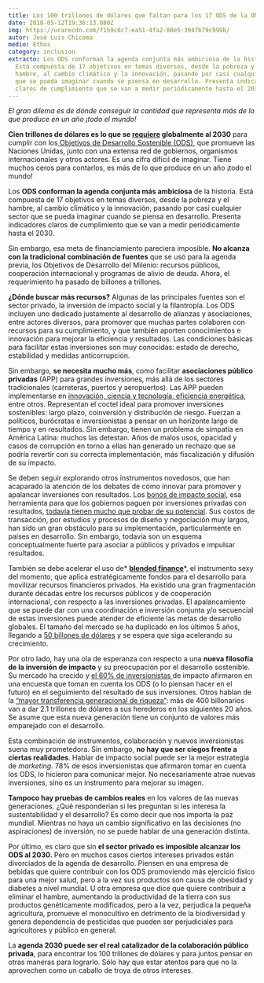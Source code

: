 ```yaml
---
title: Los 100 trillones de dólares que faltan para los 17 ODS de la ONU
date: 2018-05-12T19:36:13.880Z
img: https://ucarecdn.com/f159c6c7-ea51-4fa2-80e5-3947b79c999b/
autor: José Luis Chicoma
medio: Ethos
category: inclusion
extracto: Los ODS conforman la agenda conjunta más ambiciosa de la historia.
  Está compuesta de 17 objetivos en temas diversos, desde la pobreza y el
  hambre, al cambio climático y la innovación, pasando por casi cualquier sector
  que se pueda imaginar cuando se piensa en desarrollo. Presenta indicadores
  claros de cumplimiento que se van a medir periódicamente hasta el 2030.
---
```

*El gran dilema es de dónde conseguir la cantidad que representa más de lo que produce en un año ¡todo el mundo!*

**Cien trillones de dólares es lo que se [requiere](https://www.cfr.org/backgrounder/sustainable-development-goals) globalmente al 2030** para cumplir con los[ Objetivos de Desarrollo Sostenible (ODS)](http://www.undp.org/content/undp/es/home/sustainable-development-goals.html), que promueve las Naciones Unidas, junto con una extensa red de gobiernos, organismos internacionales y otros actores. Es una cifra difícil de imaginar. Tiene muchos ceros para contarlos, es más de lo que produce en un año ¡todo el mundo!

Los **ODS conforman la agenda conjunta más ambiciosa** de la historia. Está compuesta de 17 objetivos en temas diversos, desde la pobreza y el hambre, al cambio climático y la innovación, pasando por casi cualquier sector que se pueda imaginar cuando se piensa en desarrollo. Presenta indicadores claros de cumplimiento que se van a medir periódicamente hasta el 2030.

Sin embargo, esa meta de financiamiento pareciera imposible. **No alcanza con la tradicional combinación de fuentes** que se usó para la agenda previa, los Objetivos de Desarrollo del Milenio: recursos públicos, cooperación internacional y programas de alivio de deuda. Ahora, el requerimiento ha pasado de billones a trillones.

**¿Dónde buscar más recursos?** Algunas de las principales fuentes son el sector privado, la inversión de impacto social y la filantropía. Los ODS incluyen uno dedicado justamente al desarrollo de alianzas y asociaciones, entre actores diversos, para promover que muchas partes colaboren con recursos para su cumplimiento, y que también aporten conocimientos e innovación para mejorar la eficiencia y resultados. Las condiciones básicas para facilitar estas inversiones son muy conocidas: estado de derecho, estabilidad y medidas anticorrupción.

Sin embargo, **se necesita mucho más**, como facilitar **asociaciones público privadas** (APP) para grandes inversiones, más allá de los sectores tradicionales (carreteras, puertos y aeropuertos). Las APP pueden implementarse en [innovación, ciencia y tecnología, eficiencia energética](https://www.ethos.org.mx/es/ethos-publications/hacia-mexico-sostenible-app-eficiencia-energetica/), entre otros. Representan el coctel ideal para promover inversiones sostenibles: largo plazo, coinversión y distribución de riesgo. Fuerzan a políticos, burócratas e inversionistas a pensar en un horizonte largo de tiempo y en resultados. Sin embargo, tienen un problema de simpatía en América Latina: muchos las detestan. Años de malos usos, opacidad y casos de corrupción en torno a ellas han generado un rechazo que se podría revertir con su correcta implementación, más fiscalización y difusión de su impacto.

Se deben seguir explorando otros instrumentos novedosos, que han acaparado la atención de los debates de cómo innovar para promover y apalancar inversiones con resultados. Los [bonos de impacto social](https://www.ethos.org.mx/es/ethos-publications/bonos-de-impacto-en-mexico-oportunidades-y-retos/), esa herramienta para que los gobiernos paguen por inversiones privadas con resultados, [todavía tienen mucho que probar de su potencial](https://ssir.org/articles/entry/a_critical_reflection_on_social_impact_bonds). Sus costos de transacción, por estudios y procesos de diseño y negociación muy largos, han sido un gran obstáculo para su implementación, particularmente en países en desarrollo. Sin embargo, todavía son un esquema conceptualmente fuerte para asociar a públicos y privados e impulsar resultados.

También se debe acelerar el uso de* **[blended finance](https://s3.amazonaws.com/aws-bsdc/BFT_BetterFinance_final_01192018.pdf#asset:614:url)***, el instrumento sexy del momento, que aplica estratégicamente fondos para el desarrollo para movilizar recursos financieros privados. Ha existido una gran fragmentación durante décadas entre los recursos públicos y de cooperación internacional, con respecto a las inversiones privadas. El apalancamiento que se puede dar con una coordinación e inversión conjunta y/o secuencial de estas inversiones puede atender de eficiente las metas de desarrollo globales. El tamaño del mercado se ha duplicado en los últimos 5 años, llegando a [50 billones de dólares](https://s3.amazonaws.com/aws-bsdc/BFT_BetterFinance_final_01192018.pdf#asset:614:url) y se espera que siga acelerando su crecimiento.

Por otro lado, hay una ola de esperanza con respecto a una **nueva filosofía de la inversión de impacto** y su preocupación por el desarrollo sostenible. Su mercado ha crecido y [el 60% de inversionistas ](https://thegiin.org/assets/GIIN_AnnualImpactInvestorSurvey_2017_Web_Final.pdf)de impacto afirmaron en una encuesta que toman en cuenta los ODS (o lo piensan hacer en el futuro) en el seguimiento del resultado de sus inversiones. Otros hablan de la [“mayor transferencia generacional de riqueza”](https://www.ubs.com/global/en/about_ubs/follow_ubs/highlights/mobilizing-private-wealth-for-public-good.html): más de 400 billonarios van a dar 2.1 trillones de dólares a sus herederos en los siguientes 20 años. Se asume que esta nueva generación tiene un conjunto de valores más emparejado con el desarrollo.

Esta combinación de instrumentos, colaboración y nuevos inversionistas suena muy prometedora. Sin embargo, **no hay que ser ciegos frente a ciertas realidades**. Hablar de impacto social puede ser la mejor estrategia de *marketing*. 78% de esos inversionistas que afirmaron tomar en cuenta los ODS, lo hicieron para comunicar mejor. No necesariamente atrae nuevas inversiones, sino es un instrumento para mejorar su imagen.

**Tampoco hay pruebas de cambios reales** en los valores de las nuevas generaciones. ¿Qué responderían si les preguntan si les interesa la sustentabilidad y el desarrollo? Es como decir que nos importa la paz mundial. Mientras no haya un cambio significativo en las decisiones (no aspiraciones) de inversión, no se puede hablar de una generación distinta.

Por último, es claro que sin **el sector privado es imposible alcanzar los ODS al 2030.** Pero en muchos casos ciertos intereses privados están divorciados de la agenda de desarrollo. Piensen en una empresa de bebidas que quiere contribuir con los ODS promoviendo más ejercicio físico para una mejor salud, pero a la vez sus productos son causa de obesidad y diabetes a nivel mundial. U otra empresa que dice que quiere contribuir a eliminar el hambre, aumentando la productividad de la tierra con sus productos genéticamente modificados, pero a la vez, perjudica la pequeña agricultura, promueve el monocultivo en detrimento de la biodiversidad y genera dependencia de pesticidas que pueden ser perjudiciales para agricultores y público en general.

La **agenda 2030 puede ser el real catalizador de la colaboración público privada**, para encontrar los 100 trillones de dólares y para juntos pensar en otras maneras para lograrlo. Sólo hay que estar atentos para que no la aprovechen como un caballo de troya de otros intereses.
